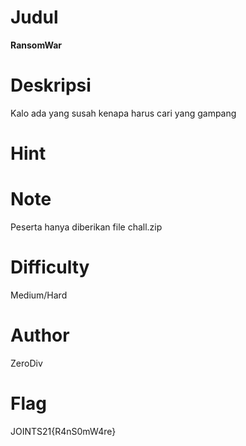 # Judul
**RansomWar**

# Deskripsi
Kalo ada yang susah kenapa harus cari yang gampang

# Hint

# Note
Peserta hanya diberikan file chall.zip

# Difficulty
Medium/Hard

# Author
ZeroDiv

# Flag
JOINTS21{R4nS0mW4re}
